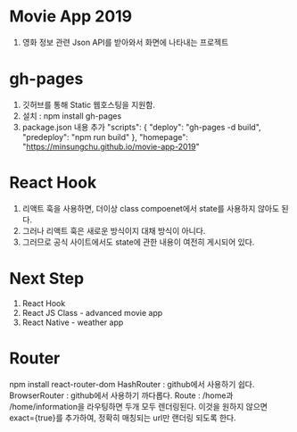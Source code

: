 # Movie App 2019

1. 영화 정보 관련 Json API를 받아와서 화면에 나타내는 프로젝트

# gh-pages

1. 깃허브를 통해 Static 웹호스팅을 지원함.
2. 설치 : npm install gh-pages
3. package.json 내용 추가
   "scripts": {
   "deploy": "gh-pages -d build",
   "predeploy": "npm run build"
   },
   "homepage": "https://minsungchu.github.io/movie-app-2019"

# React Hook

1. 리액트 훅을 사용하면, 더이상 class compoenet에서 state를 사용하지 않아도 된다.
2. 그러나 리액트 훅은 새로운 방식이지 대채 방식이 아니다.
3. 그러므로 공식 사이트에서도 state에 관한 내용이 여전히 게시되어 있다.

# Next Step

1. React Hook
2. React JS Class - advanced movie app
3. React Native - weather app

# Router
npm install react-router-dom
HashRouter : github에서 사용하기 쉽다.
BrowserRouter : github에서 사용하기 까다롭다.
Route : /home과 /home/information을 라우팅하면 두개 모두 렌더링된다. 이것을 원하지 않으면 exact={true}를 추가하여, 정확히 매칭되는 url만 랜더링 되도록 한다.